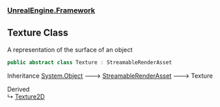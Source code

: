 ### [UnrealEngine.Framework](./UnrealEngine-Framework.md 'UnrealEngine.Framework')
## Texture Class
A representation of the surface of an object  
```csharp
public abstract class Texture : StreamableRenderAsset
```
Inheritance [System.Object](https://docs.microsoft.com/en-us/dotnet/api/System.Object 'System.Object') &#129106; [StreamableRenderAsset](./UnrealEngine-Framework-StreamableRenderAsset.md 'UnrealEngine.Framework.StreamableRenderAsset') &#129106; Texture  

Derived  
&#8627; [Texture2D](./UnrealEngine-Framework-Texture2D.md 'UnrealEngine.Framework.Texture2D')  
